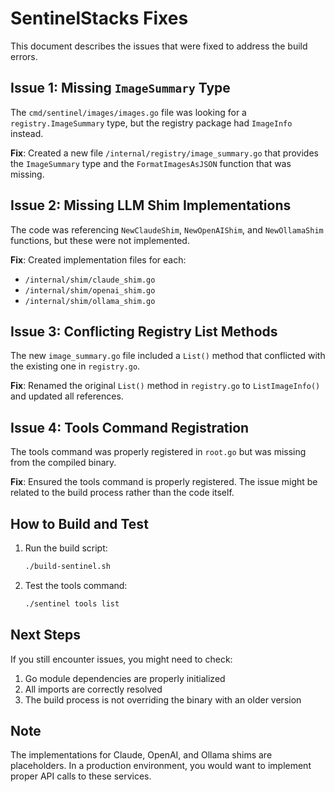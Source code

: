 # SentinelStacks Fixes

This document describes the issues that were fixed to address the build errors.

## Issue 1: Missing `ImageSummary` Type

The `cmd/sentinel/images/images.go` file was looking for a `registry.ImageSummary` type, but the registry package had `ImageInfo` instead.

**Fix**: Created a new file `/internal/registry/image_summary.go` that provides the `ImageSummary` type and the `FormatImagesAsJSON` function that was missing.

## Issue 2: Missing LLM Shim Implementations

The code was referencing `NewClaudeShim`, `NewOpenAIShim`, and `NewOllamaShim` functions, but these were not implemented.

**Fix**: Created implementation files for each:
- `/internal/shim/claude_shim.go`
- `/internal/shim/openai_shim.go`
- `/internal/shim/ollama_shim.go`

## Issue 3: Conflicting Registry List Methods

The new `image_summary.go` file included a `List()` method that conflicted with the existing one in `registry.go`.

**Fix**: Renamed the original `List()` method in `registry.go` to `ListImageInfo()` and updated all references.

## Issue 4: Tools Command Registration

The tools command was properly registered in `root.go` but was missing from the compiled binary.

**Fix**: Ensured the tools command is properly registered. The issue might be related to the build process rather than the code itself.

## How to Build and Test

1. Run the build script:
   ```bash
   ./build-sentinel.sh
   ```

2. Test the tools command:
   ```bash
   ./sentinel tools list
   ```

## Next Steps

If you still encounter issues, you might need to check:

1. Go module dependencies are properly initialized
2. All imports are correctly resolved
3. The build process is not overriding the binary with an older version

## Note

The implementations for Claude, OpenAI, and Ollama shims are placeholders. In a production environment, you would want to implement proper API calls to these services.
